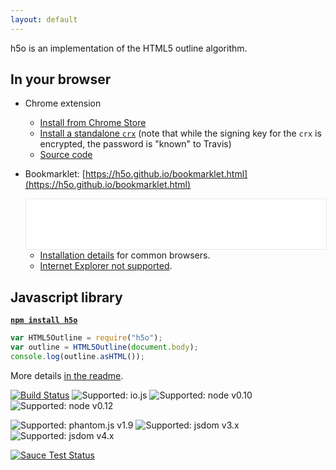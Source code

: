 ```yaml
---
layout: default
---
```


h5o is an implementation of the HTML5 outline algorithm.

## In your browser

* Chrome extension
    - [Install from Chrome Store](https://chrome.google.com/extensions/detail/afoibpobokebhgfnknfndkgemglggomo)
    - [Install a standalone `crx`](https://github.com/h5o/h5o-chrome/releases/latest)
      (note that while the signing key for the `crx` is encrypted, the password is "known" to Travis)
    - [Source code](https://github.com/h5o/h5o-chrome)
* Bookmarklet: [https://h5o.github.io/bookmarklet.html](https://h5o.github.io/bookmarklet.html)
  
  <iframe style="border:1px solid #e8e8e8;border-radius: 3px;background-color: #eef;" width="100%" height="80" src="/bookmarklet.html" frameborder="0"></iframe>
  
  - [Installation details](http://marklets.com/FAQ.aspx#howDoIAddABookmarkletToMyBrowser) for common browsers.
  - [Internet Explorer not supported](https://github.com/h5o/h5o-js/wiki/Bookmarklet-problems-with-Internet-Explorer).

## Javascript library

**[`npm install h5o`](https://www.npmjs.com/package/h5o)**

```js
var HTML5Outline = require("h5o");
var outline = HTML5Outline(document.body);
console.log(outline.asHTML());
```

More details [in the readme](https://github.com/h5o/h5o-js/blob/master/README.md).

[![Build Status](https://travis-ci.org/h5o/h5o-js.svg?branch=master)](https://travis-ci.org/h5o/h5o-js)
![Supported: io.js](http://img.shields.io/badge/node-io.js-brightgreen.svg)
![Supported: node v0.10](http://img.shields.io/badge/node-0.10.x-brightgreen.svg)
![Supported: node v0.12](http://img.shields.io/badge/node-0.12.x-brightgreen.svg)

![Supported: phantom.js v1.9](http://img.shields.io/badge/phantom.js-1.9.x-brightgreen.svg)
![Supported: jsdom v3.x](http://img.shields.io/badge/jsdom-3.x-brightgreen.svg)
![Supported: jsdom v4.x](http://img.shields.io/badge/jsdom-4.x-brightgreen.svg)

[![Sauce Test Status](https://saucelabs.com/browser-matrix/h5o-js.svg)](https://saucelabs.com/u/h5o-js)

